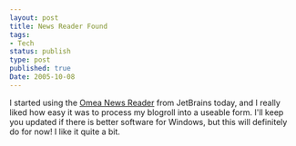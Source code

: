 ```yaml
---
layout: post
title: News Reader Found
tags:
- Tech
status: publish
type: post
published: true
Date: 2005-10-08
---
```

I started using the [Omea News Reader](http://www.jetbrains.com/omea/reader/) from JetBrains today, and I really liked how easy it was to process my blogroll into a useable form.  I'll keep you updated if there is better software for Windows, but this will definitely do for now!  I like it quite a bit.
